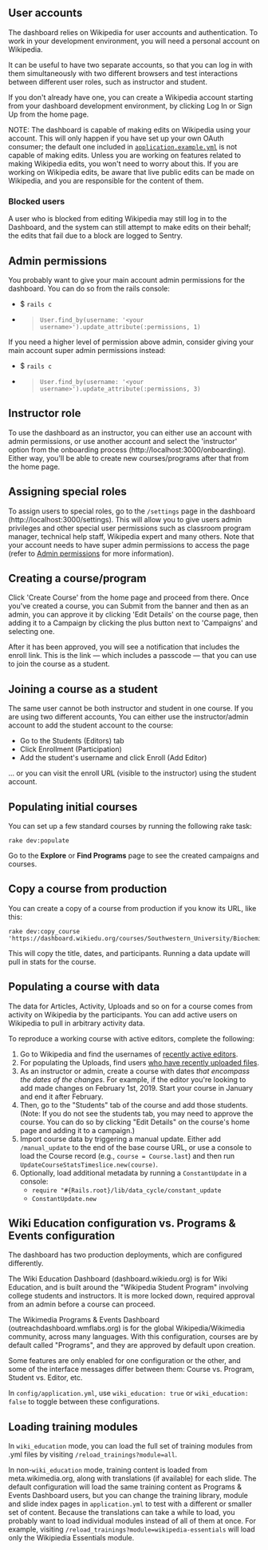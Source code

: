 ## User accounts

The dashboard relies on Wikipedia for user accounts and authentication. To work
in your development environment, you will need a personal account on Wikipedia.

It can be useful to have two separate accounts, so that you can log in with them
simultaneously with two different browsers and test interactions between different
user roles, such as instructor and student.

If you don't already have one, you can create a Wikipedia account starting from
your dashboard development environment, by clicking Log In or Sign Up from the
home page.

NOTE: The dashboard is capable of making edits on Wikipedia using your account. This
will only happen if you have set up your own OAuth consumer; the default one
included in [`application.example.yml`](../config/application.example.yml) is not capable of making edits. Unless you
are working on features related to making Wikipedia edits, you won't need to worry
about this. If you are working on Wikipedia edits, be aware that live public edits
can be made on Wikipedia, and you are responsible for the content of them.

### Blocked users

A user who is blocked from editing Wikipedia may still log in to the Dashboard,
and the system can still attempt to make edits on their behalf; the edits that
fail due to a block are logged to Sentry.

## Admin permissions

You probably want to give your main account admin permissions for the dashboard.
You can do so from the rails console:

- $ `rails c`
- > `User.find_by(username: '<your username>').update_attribute(:permissions, 1)`

If you need a higher level of permission above admin, consider giving your main account super admin permissions instead:
- $ `rails c`
- > `User.find_by(username: '<your username>').update_attribute(:permissions, 3)`

## Instructor role

To use the dashboard as an instructor, you can either use an account with admin
permissions, or use another account and select the 'instructor' option from the
onboarding process (http://localhost:3000/onboarding). Either way, you'll be able
to create new courses/programs after that from the home page.

## Assigning special roles

To assign users to special roles, go to the `/settings` page in the dashboard (http://localhost:3000/settings). This will allow you to give users admin privileges and other special user permissions such as classroom program manager, technical help staff, Wikipedia expert and many others. Note that your account needs to have super admin permissions to access the page (refer to [Admin permissions](#admin-permissions) for more information). 

## Creating a course/program

Click 'Create Course' from the home page and proceed from there. Once you've created
a course, you can Submit from the banner and then as an admin, you can approve it
by clicking 'Edit Details' on the course page, then adding it to a Campaign by
clicking the plus button next to 'Campaigns' and selecting one.

After it has been approved, you will see a notification that includes the enroll link.
This is the link — which includes a passcode — that you can use to join the course
as a student.

## Joining a course as a student

The same user cannot be both instructor and student in one course. If you are using
two different accounts, You can either use the instructor/admin account to add the student account
to the course:

* Go to the Students (Editors) tab
* Click Enrollment (Participation)
* Add the student's username and click Enroll (Add Editor)

... or you can visit the enroll URL (visible to the instructor) using the student account.

## Populating initial courses

You can set up a few standard courses by running the following rake task:

```
rake dev:populate
```

Go to the **Explore** or **Find Programs** page to see the created campaigns and courses.


## Copy a course from production

You can create a copy of a course from production if you know its URL, like this:

```
rake dev:copy_course 'https://dashboard.wikiedu.org/courses/Southwestern_University/Biochemistry_(Fall)'
```

This will copy the title, dates, and participants. Running a data update will pull in stats for the course.

## Populating a course with data

The data for Articles, Activity, Uploads and so on for a course comes from activity
on Wikipedia by the participants. You can add active users on Wikipedia to pull in
arbitrary activity data.

To reproduce a working course with active editors, complete the following:

1. Go to Wikipedia and find the usernames of [recently active editors](https://en.wikipedia.org/wiki/Special:RecentChanges).
1. For populating the Uploads, find users [who have recently uploaded files](https://en.wikipedia.org/wiki/Special:Log/upload).
1. As an instructor or admin, create a course with dates _that encompass the dates of the changes_. For example, if the editor you're looking to add made changes on February 1st, 2019. Start your course in January and end it after February.
1. Then, go to the "Students" tab of the course and add those students. (Note: If you do not see the students tab, you may need to approve the course. You can do so by clicking "Edit Details" on the course's home page and adding it to a campaign.)
4. Import course data by triggering a manual update. Either add `/manual_update` to the end of the base course URL, or use a console to load the Course record (e.g., `course = Course.last`) and then run `UpdateCourseStatsTimeslice.new(course)`.
5. Optionally, load additional metadata by running a `ConstantUpdate` in a console:
    * `require "#{Rails.root}/lib/data_cycle/constant_update`
    * `ConstantUpdate.new`

## Wiki Education configuration vs. Programs & Events configuration

The dashboard has two production deployments, which are configured differently.

The Wiki Education Dashboard (dashboard.wikiedu.org) is for Wiki Education,
and is built around the "Wikipedia Student Program" involving college students and instructors.
It is more locked down, required approval from an admin before a course can proceed.

The Wikimedia Programs & Events Dashboard (outreachdashboard.wmflabs.org) is for
the global Wikipedia/Wikimedia community, across many languages. With this configuration,
courses are by default called "Programs", and they are approved by default upon creation.

Some features are only enabled for one configuration or the other, and some of the
interface messages differ between them: Course vs. Program, Student vs. Editor, etc.

In `config/application.yml`, use `wiki_education: true` or `wiki_education: false` to
toggle between these configurations.

## Loading training modules

In `wiki_education` mode, you can load the full set of training modules from .yml files by visiting `/reload_trainings?module=all`.

In non-`wiki_education` mode, training content is loaded from meta.wikimedia.org, along with translations (if available) for each slide. The default configuration will load the same training content as Programs & Events Dashboard users, but you can change the training library, module and slide index pages in `application.yml` to test with a different or smaller set of content. Because the translations can take a while to load, you probably want to load individual modules instead of all of them at once. For example, visiting `/reload_trainings?module=wikipedia-essentials` will load only the Wikipiedia Essentials module.
